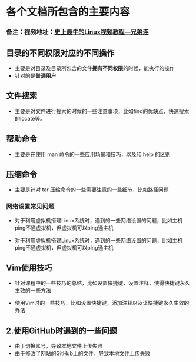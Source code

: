 # 各个文档所包含的主要内容

### 备注：视频地址：[史上最牛的Linux视频教程—兄弟连](https://www.bilibili.com/video/av18156598/?p=1)





## 目录的不同权限对应的不同操作

* 主要是对目录及目录所包含的文件**拥有不同权限**的时候，能执行的操作
* 针对的是**普通用户**




## 文件搜索
* 主要是对文件进行搜索的时候的一些注意事项，比如find的优缺点，快速搜索的locate等。

## 帮助命令

* 主要是在使用  man 命令的一些应用场景和技巧，以及和 help  的区别 

## 压缩命令

* 主要是针对 tar 压缩命令的一些需要注意的一些细节，比如路径问题

### 网络设置常见问题

* 对于利用虚拟机搭建Linux系统时，遇到的一些网络设置的问题，比如主机ping不通虚拟机，但虚拟机可以ping通主机

* 对于利用虚拟机搭建Linux系统时，遇到的一些网络设置的问题，比如主机ping不通虚拟机，但虚拟机可以ping通主机

## Vim使用技巧
* 针对课程中的一些技巧的总结，比如设置快捷键，设置注释，使得快捷键永久生效的一些方法


* 使用Vim时的一些技巧，比如设置快捷键，添加注释以及让快捷键永久生效的办法 
## 2.使用GitHub时遇到的一些问题
* 由于切换账号，导致本地文件上传失败
* 由于修改了网站的GitHub上的文件，导致本地文件上传失败
